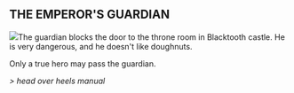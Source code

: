 ## THE EMPEROR'S GUARDIAN

![](texture-ball)The guardian blocks the door to the throne room in Blacktooth castle. He is very
dangerous, and he doesn't like doughnuts.

Only a true hero may pass the guardian.

*> head over heels manual*
